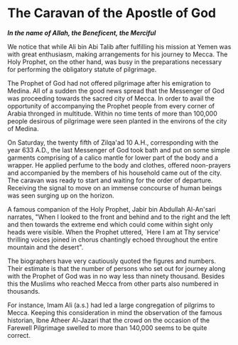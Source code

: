 The Caravan of the Apostle of God
=================================

***In the name of Allah, the Beneficent, the Merciful***

We notice that while Ali bin Abi Talib after fulfilling his mission at
Yemen was with great enthusiasm, making arrangements for his journey to
Mecca. The Holy Prophet, on the other hand, was busy in the preparations
necessary for performing the obligatory statute of pilgrimage.

The Prophet of God had not offered pilgrimage after his emigration to
Medina. All of a sudden the good news spread that the Messenger of God
was proceeding towards the sacred city of Mecca. In order to avail the
opportunity of accompanying the Prophet people from every corner of
Arabia thronged in multitude. Within no time tents of more than 100,000
people desirous of pilgrimage were seen planted in the environs of the
city of Medina.

On Saturday, the twenty fifth of Zilqa'ad 10 A.H., corresponding with
the year 633 A.D., the last Messenger of God took bath and put on some
simple garments comprising of a calico mantle for lower part of the body
and a wrapper. He applied perfume to the body and clothes, offered
noon-prayers and accompanied by the members of his household came out of
the city. The caravan was ready to start and waiting for the order of
departure. Receiving the signal to move on an immense concourse of human
beings was seen surging up on the horizon.

A famous companion of the Holy Prophet, Jabir bin Abdullah Al-An'sari
narrates, "When I looked to the front and behind and to the right and
the left and then towards the extreme end which could come within sight
only heads were visible. When the Prophet uttered, \`Here I am at Thy
service' thrilling voices joined in chorus chantingly echoed throughout
the entire mountain and the desert".

The biographers have very cautiously quoted the figures and numbers.
Their estimate is that the number of persons who set out for journey
along with the Prophet of God was in no way less than ninety thousand.
Besides this the Muslims who reached Mecca from other parts also
numbered in thousands.

For instance, Imam Ali (a.s.) had led a large congregation of pilgrims
to Mecca. Keeping this consideration in mind the observation of the
famous historian, Ibne Atheer Al-Jazari that the crowd on the occasion
of the Farewell Pilgrimage swelled to more than 140,000 seems to be
quite correct.


